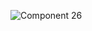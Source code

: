 ![Component 26](https://user-images.githubusercontent.com/40190772/113439873-a7fe7180-93eb-11eb-976b-60946a117b15.png)

